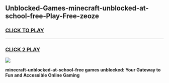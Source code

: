 
## Unblocked-Games-minecraft-unblocked-at-school-free-Play-Free-zeoze
<h3>
<a href="https://premium76.site?title=minecraft-unblocked-at-school-free&ref=12A">CLICK TO PLAY</a></h3>
<hr>

<h3>
<a href="https://premium76.site?title=minecraft-unblocked-at-school-free&ref=12A">CLICK 2 PLAY</a>
  
</h3>

<a href="https://premium76.site?title=minecraft-unblocked-at-school-free&ref=12A"><img src="https://clearcache.store/games.png"></a>


**minecraft-unblocked-at-school-free games unblocked: Your Gateway to Fun and Accessible Online Gaming**
